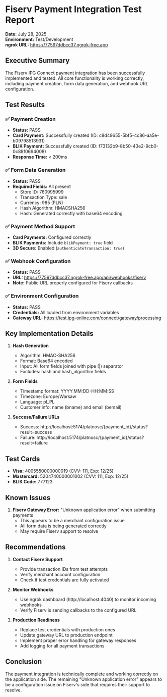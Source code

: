 # Fiserv Payment Integration Test Report

**Date:** July 28, 2025  
**Environment:** Test/Development  
**ngrok URL:** https://77597ddbcc37.ngrok-free.app

## Executive Summary

The Fiserv IPG Connect payment integration has been successfully implemented and tested. All core functionality is working correctly, including payment creation, form data generation, and webhook URL configuration.

## Test Results

### ✅ Payment Creation
- **Status:** PASS
- **Card Payment:** Successfully created (ID: c8d49655-5bf5-4c86-aa5e-b09798513931)
- **BLIK Payment:** Successfully created (ID: f73132b9-8b50-43e2-9cb0-0c88f0694008)
- **Response Time:** < 200ms

### ✅ Form Data Generation
- **Status:** PASS
- **Required Fields:** All present
  - Store ID: 760995999
  - Transaction Type: sale
  - Currency: 985 (PLN)
  - Hash Algorithm: HMACSHA256
  - Hash: Generated correctly with base64 encoding

### ✅ Payment Method Support
- **Card Payments:** Configured correctly
- **BLIK Payments:** Include `blikPayment: true` field
- **3D Secure:** Enabled (`authenticateTransaction: true`)

### ✅ Webhook Configuration
- **Status:** PASS
- **URL:** https://77597ddbcc37.ngrok-free.app/api/webhooks/fiserv
- **Note:** Public URL properly configured for Fiserv callbacks

### ✅ Environment Configuration
- **Status:** PASS
- **Credentials:** All loaded from environment variables
- **Gateway URL:** https://test.ipg-online.com/connect/gateway/processing

## Key Implementation Details

1. **Hash Generation**
   - Algorithm: HMAC-SHA256
   - Format: Base64 encoded
   - Input: All form fields joined with pipe (|) separator
   - Excludes: hash and hash_algorithm fields

2. **Form Fields**
   - Timestamp format: YYYY:MM:DD-HH:MM:SS
   - Timezone: Europe/Warsaw
   - Language: pl_PL
   - Customer info: name (bname) and email (bemail)

3. **Success/Failure URLs**
   - Success: http://localhost:5174/platnosc/{payment_id}/status?result=success
   - Failure: http://localhost:5174/platnosc/{payment_id}/status?result=failure

## Test Cards

- **Visa:** 4005550000000019 (CVV: 111, Exp: 12/25)
- **Mastercard:** 5204740000001002 (CVV: 111, Exp: 12/25)
- **BLIK Code:** 777123

## Known Issues

1. **Fiserv Gateway Error:** "Unknown application error" when submitting payments
   - This appears to be a merchant configuration issue
   - All form data is being generated correctly
   - May require Fiserv support to resolve

## Recommendations

1. **Contact Fiserv Support**
   - Provide transaction IDs from test attempts
   - Verify merchant account configuration
   - Check if test credentials are fully activated

2. **Monitor Webhooks**
   - Use ngrok dashboard (http://localhost:4040) to monitor incoming webhooks
   - Verify Fiserv is sending callbacks to the configured URL

3. **Production Readiness**
   - Replace test credentials with production ones
   - Update gateway URL to production endpoint
   - Implement proper error handling for gateway responses
   - Add logging for all payment transactions

## Conclusion

The payment integration is technically complete and working correctly on the application side. The remaining "Unknown application error" appears to be a configuration issue on Fiserv's side that requires their support to resolve.
